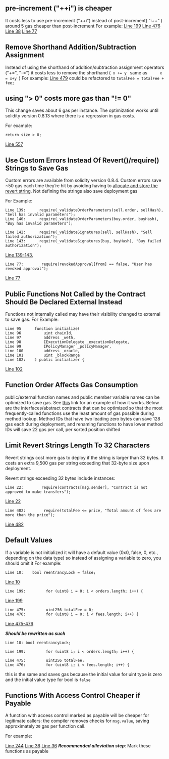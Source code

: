  ## pre-increment ("++i") is cheaper
It costs less to use pre-increment ("++i") instead of post-increment( "i++" ) around 5 gas cheaper than post-increment
For example:
[Line 199](https://github.com/code-423n4/2022-10-blur/blob/main/contracts/BlurExchange.sol#L199)
[Line 476](https://github.com/code-423n4/2022-10-blur/blob/main/contracts/BlurExchange.sol#L476)
[Line 38](https://github.com/code-423n4/2022-10-blur/blob/main/contracts/lib/MerkleVerifier.sol#L38)
[Line 77](https://github.com/code-423n4/2022-10-blur/blob/main/contracts/PolicyManager.sol#L77)

## Remove Shorthand Addition/Subtraction Assignment
Instead of using the shorthand of addition/subtraction assignment operators ("+=", "-=")  it costs less to remove the shorthand (```  x += y  ``` same as ```      x = x+y  ```)
For example:
[Line 479](https://github.com/code-423n4/2022-10-blur/blob/main/contracts/BlurExchange.sol#L479) could be refactored to
``` totalFee = totalFee + fee; ```


## using "> 0" costs more gas than "!= 0"
This change saves about 6 gas per instance. The optimization works until solidity version 0.8.13 where there is a regression in gas costs.

For example:
```        
return size > 0;
```

[Line 557](https://github.com/code-423n4/2022-10-blur/blob/main/contracts/BlurExchange.sol#L557)

 ## Use Custom Errors Instead Of Revert()/require() Strings to Save Gas
Custom errors are available from solidity version 0.8.4. Custom errors save ~50 gas each time they’re hit by avoiding having to [allocate and store the revert string](blog.soliditylang.org). Not defining the strings also save deployment gas



For Example: 


```
Line 139:      require(_validateOrderParameters(sell.order, sellHash), "Sell has invalid parameters");
Line 140:      require(_validateOrderParameters(buy.order, buyHash), "Buy has invalid parameters");

Line 142:      require(_validateSignatures(sell, sellHash), "Sell failed authorization");
Line 143:      require(_validateSignatures(buy, buyHash), "Buy failed authorization");
```
[Line 139-143](https://github.com/code-423n4/2022-10-blur/blob/main/contracts/BlurExchange.sol#L139-L143
),

```
Line 77:        require(revokedApproval[from] == false, "User has revoked approval");
```
[Line 77](https://github.com/code-423n4/2022-10-blur/blob/main/contracts/ExecutionDelegate.sol#L77)


## Public Functions Not Called by the Contract Should Be Declared External Instead
Functions not internally called may have their visibility changed to external to save gas. 
For Example:

```
Line 95      function initialize(
Line 96          uint chainId,
Line 97          address _weth,
Line 98          IExecutionDelegate _executionDelegate,
Line 99          IPolicyManager _policyManager,
Line 100         address _oracle,
Line 101         uint _blockRange
Line 102:    ) public initializer {
```
[Line 102](https://github.com/code-423n4/2022-10-blur/blob/main/contracts/BlurExchange.sol#L102)


## Function Order Affects Gas Consumption
public/external function names and public member variable names can be optimized to save gas. See [this](https://medium.com/joyso/solidity-how-does-function-name-affect-gas-consumption-in-smart-contract-47d270d8ac92) link for an example of how it works. Below are the interfaces/abstract contracts that can be optimized so that the most frequently-called functions use the least amount of gas possible during method lookup. Method IDs that have two leading zero bytes can save 128 gas each during deployment, and renaming functions to have lower method IDs will save 22 gas per call, per sorted position shifted

## Limit Revert Strings Length To 32 Characters
Revert strings cost more gas to deploy if the string is larger than 32 bytes. It costs an extra 9,500 gas per string exceeding that 32-byte size upon deployment.

Revert strings exceeding 32 bytes include instances:
``` 
Line 22:        require(contracts[msg.sender], "Contract is not approved to make transfers");
```
[Line 22](https://github.com/code-423n4/2022-10-blur/blob/main/contracts/ExecutionDelegate.sol#L22)

```
Line 482:        require(totalFee <= price, "Total amount of fees are more than the price");
```
[Line 482](https://github.com/code-423n4/2022-10-blur/blob/main/contracts/BlurExchange.sol#L482)

## Default Values
If  a variable is not initialized it will have a default value (0x0, false, 0, etc., depending on the data type)
so instead of assigning a variable to zero, you should omit it
For example:

```
Line 10:    bool reentrancyLock = false;
```
[Line 10](https://github.com/code-423n4/2022-10-blur/blob/main/contracts/lib/ReentrancyGuarded.sol#L10) 
```
Line 199:         for (uint8 i = 0; i < orders.length; i++) {
```
[Line 199](https://github.com/code-423n4/2022-10-blur/blob/main/contracts/BlurExchange.sol#L199) 
```
Line 475:         uint256 totalFee = 0;
Line 476:         for (uint8 i = 0; i < fees.length; i++) {
```
[Line 475-476](https://github.com/code-423n4/2022-10-blur/blob/main/contracts/BlurExchange.sol#L475-L476) 

***Should be rewritten as such***

 ```
Line 10: bool reentrancyLock;
``` 
```
Line 199:         for (uint8 i; i < orders.length; i++) {
```
```
Line 475:         uint256 totalFee;
Line 476:         for (uint8 i; i < fees.length; i++) {
```
this is the same and saves gas because the initial value for uint type is zero and the initial value type for bool is ```false```


## Functions With Access Control Cheaper if Payable
A function with access control marked as payable will be cheaper for legitimate callers: the compiler removes checks for ```msg.value```, saving approximately ```20``` gas per function call.

For example:
 
[Line 244](https://github.com/code-423n4/2022-10-blur/blob/main/contracts/BlurExchange.sol#L244) 
[Line 36](https://github.com/code-423n4/2022-10-blur/blob/main/contracts/PolicyManager.sol#L36) 
[Line 36](https://github.com/code-423n4/2022-10-blur/blob/main/contracts/ExecutionDelegate.sol#L36) 
***Recommended alleviation step***:
Mark these functions as payable
